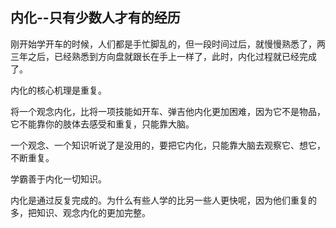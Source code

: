 ## 内化--只有少数人才有的经历

刚开始学开车的时候，人们都是手忙脚乱的，但一段时间过后，就慢慢熟悉了，两三年之后，已经熟悉到方向盘就跟长在手上一样了，此时，内化过程就已经完成了。

内化的核心机理是重复。

将一个观念内化，比将一项技能如开车、弹吉他内化更加困难，因为它不是物品，它不能靠你的肢体去感受和重复，只能靠大脑。

一个观念、一个知识听说了是没用的，要把它内化，只能靠大脑去观察它、想它，不断重复。

学霸善于内化一切知识。

内化是通过反复完成的。为什么有些人学的比另一些人更快呢，因为他们重复的多，把知识、观念内化的更加完整。

